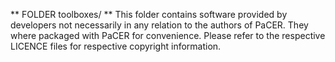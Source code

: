 ** FOLDER toolboxes/ **
This folder contains software provided by developers not necessarily in any relation to the authors of PaCER. They where packaged with PaCER for convenience. Please refer to the respective LICENCE files for respective copyright information. 